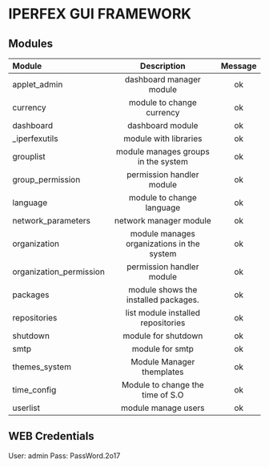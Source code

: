 # IPERFEX GUI FRAMEWORK

## Modules

| Module  | Description  | Message |
| :------------ |:---------------:| :-----: | 
| applet_admin  | dashboard manager module | ok | 
| currency      | module to change currency | ok |
| dashboard | dashboard module | ok |
| _iperfexutils | module with libraries | ok | 
| grouplist | module manages groups in the system | ok | 
| group_permission | permission handler module | ok | 
| language | module to change language | ok | 
| network_parameters | network manager module | ok | 
| organization | module manages organizations in the system | ok | 
| organization_permission | permission handler module | ok | 
| packages | module shows the installed packages. | ok | 
| repositories | list module installed repositories | ok | 
| shutdown | module for shutdown | ok | 
| smtp | module for smtp | ok | |
| themes_system | Module Manager themplates | ok | 
| time_config | Module to change the time of S.O | ok |
| userlist | module manage users | ok | 


## WEB Credentials
User: admin
Pass: PassWord.2o17
